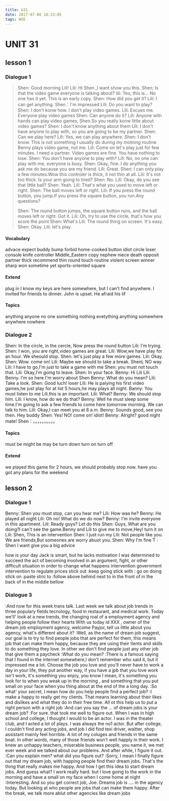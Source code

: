 ```yaml
---
title: U31
date: 2017-07-08 18:33:05
tags: WSE
---
```

# UNIT 31 
## lesson 1
### Dialogue 1
>Shen: Good morning Lili!
>Lili: Hi Shen ,I want show you this.
>Shen: Is that the video game everyone is talking about?
>lili: Yes, this is... No one has it yet. This is an early copy.
>Shen: How did you get it?
>Lili: I can get anything.
>Shen：I'm impressed
>Lili: Do you want to play?
>Shen: I don't konw how. I don't play video games.
>Lili: Excues me. Everyone play video games
>Shen: Can anyone do it?
>Lili: Anyone with hands can play video games, Shen.So you really konw little about video games?
>Shen: I don't know anything about them
>Lili: I don't have anyone to play with, so you are going to be my partner.
>Shen: Can we play here?
>Lili: Yes, we can play anywhere.
>Shen: I don't know. This is not something I usually do during my motning routine Benny plays video game, not me.
>Lili: Come on let's play just for few minutes. I need a partner. Video games are fine. You have nothing to lose.
>Shen: You don't have anyone to play with?
>Lili: No, no one can play with me, everyone is busy.
>Shen: Okay, fine. I do anything you ask me do because you are my friend.
>Lili: Great.
>Shen: I can only play a few minutes.Wow this controler is thick, it not thin at all.
>Lili: It's not too thick. Is your arm going to tired?
>Shen: No.
>Lili: Okay, do you see that little ball?
>Shen: Yeah.
>Lili: That's what you used to move left or right.
>Shen: The ball moves left or right.
>Lili: If you press the round button, you jump.If you press the square button, you run.Any questions?
>
>Shen: The round button jumps, the square button runs, and the ball moves left or right. Got it.
>Lili: Oh, try to use the circle, that's how you score the point
>Shen: What's 
>Lili: The round thing on screen. It's easy.
>Shen: Okay.
>Lili: let's play.

#### Vocabulary
advace
expect
buddy
bump
forbid
home-cooked
button
idiot
circle
loser
console
knife
controller
Middle_Eastern
copy
nephew
niece
death
opposit
partner
thick
recommend
thin
round
touch
routine
violent
screen 
winner
sharp
won
sometime
yet
sports-oriented
square

#### Extend
plug in
I know my keys are here somewhere, but I can't find anywhere. 
I invited for friends to dinner.
John is upset. He afraid his lif
#### Topics
anything
anyone 
no one
something
nothing
evetything
anything
somewhere
anywhere
nowhere

### Dialogue 2
Shen: In the circle, in the cercle, Now press the round button 
Lili: I'm trying.
Shen: I won, you are right,video games are great.
Lili: Wow,we have play for an hour. We sheould stop.
Shen: let's just play a few more games.
Lili: Okay.
Shen: Wow. come on!
Lili: Maybe we should to take a break.
ShenL NO way.
Lili: I have to go,I'm just to take a game with me 
Shen: you must not touch that.
Lili: Okay,I'm going to leave.
Shen: In your face.
Benny: Hi Lili
Lili: Benny. I'm so     here.I'm worry about Shen
Benny: What do you mean?
Lili: Take a look.
Shen: Good luch! loser
Lili: He is palying his first video games,he just play for at list 5 hours,he may plays all night.
Banny: You must listen to me Lili.this is an important. 
Lili: What?
Benny: We should stop him.
Lili: I know, how do we do that?
Benny: Well he must sleep some time.I'm going to ask a few friends to come here tomorrow morning. We can talk to him.
Lili: Okay,I can meet you at 8 a.m.
Benny: Sounds good, see you then. Hey buddy
Shen: Yes! NO! come on! idiot!
Benny: Alright? good night mate!
Shen：。。。。。。。。。。

#### Topics
must be
might be 
may be
turn down
turn on 
turn off

#### Extend
we played this game for 2 hours, we should probably stop now.
have you got any plans for the weekend


## lesson 2
### Dialogue 1

Benny: Shen you must stop, can you hear me?
Lili: How was he? 
Benny: He played all night
Lili: Oh no! What do we do now?
Benny: I'm invite everyone in this apartment.
Lili: Ready guys? Let do this
Shen: Guys, What are you doing?I can't see the game.Benny and Lili     to give me to move,Hey! turn it on
Lili: Shen, This is an intervention
Shen: I just run my
Lili: Not people like you. We are friends,But someones are worry abuot you.
Shen: Why I'm fine
T   : Shen I want give you a big advice

how is your day
Jack is smart, but he lacks motivation
I was determined to succeed
the act of becoming involved in an argument, fight, or other difficult situation in order to change what happens
intervention
government intervention to regulate prices
stick out :keep going
stick with : go on doing
stick on :paste
stric to :follow
above
behind
next to
in the front of
in the back of
in the middle
bellow


### Dialogue 3

:And now for this week trans talk. Last week we talk about job trends in three populary fields tecnology, food in restaurant, and medical work. Today we'll' look at a new trends, the changing roal of a employment agency and helping people follow their hearts 
With us today id XXX , owner of the dream job employment agency, welcome Payjor, tell us little about you agency, what's different about it?
:Well, as the name of dream job suggest, our goal is to try to find people jobs that are perfect for them, this means job that can make them happy, because they are using their tlents and skills to do something they love. In other we don't find people just any other job that give them a paycheck
:What do you mean?
:There is a famous saying that I found in the internet somewhere,I don't remember who said it, but it impressed me a lot. Choose the job you love and you'll never have to work a day in your life, they put another way, if you have a jpb that you love work isn't work, it's something you enjoy, you know I mean, it's something you look for to when you weak up in the morning , and something that you put small on your face when you thing about at the end of the a long day.
:So what' your secret, I mean how do you help people find a perfect job?
:I make a happy to really get my clients. That means learning about their likes and dislikes and what they do in their free time. All ot this help us to put a right person with a right job
:And can you say the ... of dream jobs is your dream job?
:For sure. that took me well to figure out. When I was in high school and college, I thought I would to be an actor. I was in the theater club, and I acted a lot of plays. I was always the no1 actor. But after college, I couldn't find any acting jobs, and job I did find texi driver, waitter, shop assistant mainly feel horrible. A lot of my coluges and friends in the same boat. In other words, many of those friends won't well happly in their work. I knew an unhappy teachers, miserable business people, you name it, we met ever week and we talked about our problems. And after while, I figure it out.
:Can you explain men? what did you figure out?
:Sorry, I mean I finally figure  out that my dream job, with happing people find their dream jobs. That's the thing that really makes me happy. And how I get this idea to start dream jobs. And guess what? I work really hard. but I love going to the work in the morning and have a small on my face when I come home at night
:Interesting. And so you get correct job, Joe. Dreams job is .... in the agency today. But looking at who people are jobs that can make them happy. After the break, we talk more ablut other agencies like dream jobs



















